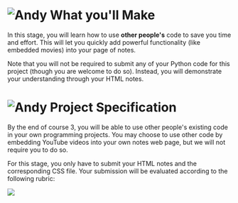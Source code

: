 # ![Andy](http://i.imgur.com/fdGeWES.png) What you'll Make

In this stage, you will learn how to use **other people's** code to save you time and effort. This will let you quickly add powerful functionality (like embedded movies) into your page of notes.

Note that you will not be required to submit any of your Python code for this project (though you are welcome to do so). Instead, you will demonstrate your understanding through your HTML notes.

# ![Andy](http://i.imgur.com/fdGeWES.png) Project Specification

By the end of course 3, you will be able to use other people's existing code in your own programming projects. You may choose to use other code by embedding YouTube videos into your own notes web page, but we will not require you to do so.

For this stage, you only have to submit your HTML notes and the corresponding CSS file. Your submission will be evaluated according to the following rubric:

![](http://i.imgur.com/zg5qRru.png)
